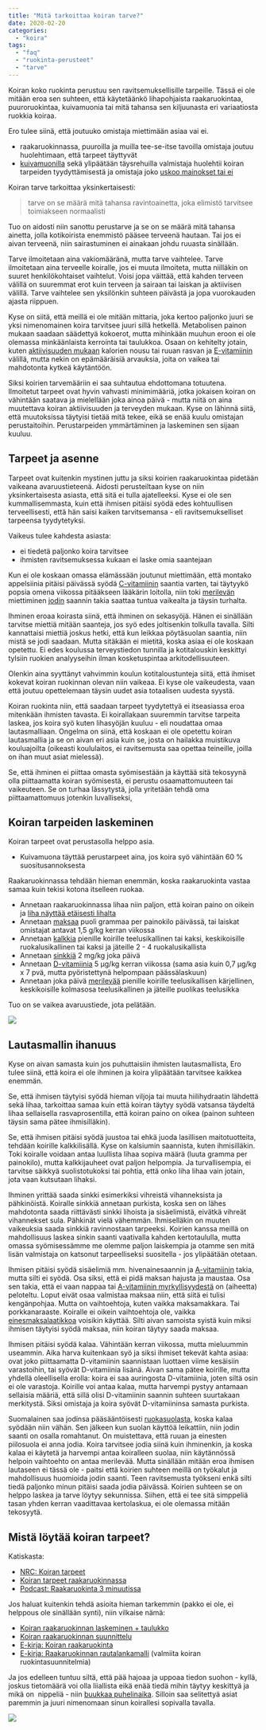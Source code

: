 ```yaml
---
title: "Mitä tarkoittaa koiran tarve?"
date: 2020-02-20
categories: 
  - "koira"
tags: 
  - "faq"
  - "ruokinta-perusteet"
  - "tarve"
---
```


Koiran koko ruokinta perustuu sen ravitsemuksellisille tarpeille. Tässä ei ole mitään eroa sen suhteen, että käytetäänkö lihapohjaista raakaruokintaa, puuroruokintaa, kuivamuonia tai mitä tahansa sen kiljuunasta eri variaatiosta ruokkia koiraa.

<!--more-->

Ero tulee siinä, että joutuuko omistaja miettimään asiaa vai ei.

- raakaruokinnassa, puuroilla ja muilla tee-se-itse tavoilla omistaja joutuu huolehtimaan, että tarpeet täyttyvät
- [kuivamuonilla](https://www.katiska.eu/tieto/koira-tieto-ruokinta/koira-kuivamuona-taysruoka/kuivamuona-faq-bullshit/) sekä ylipäätään täysrehuilla valmistaja huolehtii koiran tarpeiden tyydyttämisestä ja omistaja joko [uskoo mainokset tai ei](https://www.katiska.eu/ruokinta/raakaruokinta/vertailussa-taysravintolihat/)

Koiran tarve tarkoittaa yksinkertaisesti:

> tarve on se määrä mitä tahansa ravintoainetta, joka elimistö tarvitsee toimiakseen normaalisti

Tuo on aidosti niin sanottu perustarve ja se on se määrä mitä tahansa ainetta, jolla kotikoirista enemmistö pääsee terveenä hautaan. Tai jos ei aivan terveenä, niin sairastuminen ei ainakaan johdu ruuasta sinällään.

Tarve ilmoitetaan aina vakiomääränä, mutta tarve vaihtelee. Tarve ilmoitetaan aina terveelle koiralle, jos ei muuta ilmoiteta, mutta niilläkin on suuret henkilökohtaiset vaihtelut. Voisi jopa väittää, että kahden terveen välillä on suuremmat erot kuin terveen ja sairaan tai laiskan ja aktiivisen välillä. Tarve vaihtelee sen yksilönkin suhteen päivästä ja jopa vuorokauden ajasta riippuen. 

Kyse on siitä, että meillä ei ole mitään mittaria, joka kertoo paljonko juuri se yksi nimenomainen koira tarvitsee juuri sillä hetkellä. Metabolisen painon mukaan saadaan säädettyä kokoerot, mutta mihinkään muuhun eroon ei ole olemassa minkäänlaista kerrointa tai taulukkoa. Osaan on kehitelty jotain, kuten [aktiivisuuden mukaan](https://www.katiska.eu/ruokinta/yleista/energian-tarve/) kalorien nousu tai ruuan rasvan ja [E-vitamiinin](https://www.katiska.eu/tieto/koira-tieto-ravitsemus/koira-tarve-vitamiini/e-vitamiini-ja-koira/) välillä, mutta nekin on epämääräisiä arvauksia, joita on vaikea tai mahdotonta kytkeä käytäntöön.

Siksi koirien tarvemääriin ei saa suhtautua ehdottomana totuutena. Ilmoitetut tarpeet ovat hyvin vahvasti minimimääriä, jotka jokaisen koiran on vähintään saatava ja mielellään joka ainoa päivä - mutta niitä on aina muutettava koiran aktiivisuuden ja terveyden mukaan. Kyse on lähinnä siitä, että muutoksissa täytyisi tietää mitä tekee, eikä se enää kuulu omistajan perustaitoihin. Perustarpeiden ymmärtäminen ja laskeminen sen sijaan kuuluu.

## Tarpeet ja asenne

Tarpeet ovat kuitenkin mystinen juttu ja siksi koirien raakaruokintaa pidetään vaikeana avaruustieteenä. Aidosti perusteiltaan kyse on niin yksinkertaisesta asiasta, että sitä ei tulla ajatelleeksi. Kyse ei ole sen kummallisemmasta, kuin että ihmisen pitäisi syödä edes kohtuullisen terveellisesti, että hän saisi kaiken tarvitsemansa - eli ravitsemukselliset tarpeensa tyydytetyksi.

Vaikeus tulee kahdesta asiasta:

- ei tiedetä paljonko koira tarvitsee
- ihmisten ravitsemuksessa kukaan ei laske omia saantejaan

Kun ei ole koskaan omassa elämässään joutunut miettimään, että montako appelsiinia pitäisi päivässä syödä [C-vitamiinin](https://www.katiska.eu/tieto/koira-tieto-ravitsemus/koira-tarve-vitamiini/c-vitamiini-koiralle/) saantia varten, tai täytyykö popsia omena viikossa pitääkseen lääkärin loitolla, niin toki [merilevän](https://www.katiska.eu/tieto/koira-tieto-ruokinta/koira-raakaruokinta-raaka-aineet/merileva/) miettiminen [jodin](https://www.katiska.eu/ravitsemus/kivennaisaineet/jodi/) saannin takia saattaa tuntua vaikealta ja täysin turhalta.

Ihminen eroaa koirasta siinä, että ihminen on sekasyöjä. Hänen ei sinällään tarvitse miettiä mitään saanteja, jos syö edes joltisenkin tolkulla tavalla. Silti kannattaisi miettiä joskus hetki, että kun leikkaa pöytäsuolan saantia, niin mistä se jodi saadaan. Mutta sitäkään ei mietitä, koska asiaa ei ole koskaan opetettu. Ei edes koulussa terveystiedon tunnilla ja kotitalouskin keskittyi tylsiin ruokien analyyseihin ilman kosketuspintaa arkitodellisuuteen.

Olenkin aina syyttänyt vahvimmin koulun kotitaloustunteja siitä, että ihmiset kokevat koiran ruokinnan olevan niin vaikeaa. Ei kyse ole vaikeudesta, vaan että joutuu opettelemaan täysin uudet asia totaalisen uudesta syystä.

Koiran ruokinta niin, että saadaan tarpeet tyydytettyä ei itseasiassa eroa mitenkään ihmisten tavasta. Ei koirallakaan suuremmin tarvitse tarpeita laskea, jos koira syö kuten lihasyöjän kuuluu - eli noudattaa omaa lautasmalliaan. Ongelma on siinä, että koskaan ei ole opetettu koiran lautasmallia ja se on aivan eri asia kuin se, josta on hailakka muistikuva kouluajoilta (oikeasti koululaitos, ei ravitsemusta saa opettaa teineille, joilla on ihan muut asiat mielessä).

Se, että ihminen ei piittaa omasta syömisestään ja käyttää sitä tekosyynä olla piittaamatta koiran syömisestä, ei perustu osaamattomuuteen tai vaikeuteen. Se on turhaa lässytystä, jolla yritetään tehdä oma piittaamattomuus jotenkin luvalliseksi,

## Koiran tarpeiden laskeminen

Koiran tarpeet ovat perustasolla helppo asia.

- Kuivamuona täyttää perustarpeet aina, jos koira syö vähintään 60 % suositusannoksesta

Raakaruokinnassa tehdään hieman enemmän, koska raakaruokinta vastaa samaa kuin tekisi kotona itselleen ruokaa.

- Annetaan raakaruokinnassa lihaa niin paljon, että koiran paino on oikein ja [liha näyttää etäisesti lihalta](https://www.katiska.eu/tieto/koira-tieto-ruokinta/koira-ruokinta-liha/mika-on-hyvaa-lihaa/)
- Annetaan [maksaa](https://www.katiska.eu/tieto/koira-tieto-ruokinta/koira-raakaruokinta-raaka-aineet/maksa-koiran-ruokana/) puoli grammaa per painokilo päivässä, tai laiskat omistajat antavat 1,5 g/kg kerran viikossa
- Annetaan [kalkkia](https://www.katiska.eu/tieto/koira-tieto-ravitsemus/koira-tarve-mineraali/koira-ja-kalsium/) pienille koirille teelusikallinen tai kaksi, keskikoisille ruokalusikallinen tai kaksi ja jäteille 2 - 4 ruokalusikallista
- Annetaan [sinkkiä](https://www.katiska.eu/tieto/koira-tieto-ravitsemus/koira-tarve-mineraali/sinkki-valokeilassa/) 2 mg/kg joka päivä
- Annetaan [D-vitamiinia](https://www.katiska.eu/tieto/koira-tieto-ravitsemus/koira-tarve-vitamiini/d-vitamiini-koiralle/) 5 µg/kg kerran viikossa (sama asia kuin 0,7 µg/kg x 7 pvä, mutta pyöristettynä helpompaan päässälaskuun)
- Annetaan joka päivä [merilevää](https://www.katiska.eu/ravitsemus/kivennaisaineet/jodi/) pienille koirille teelusikallisen kärjellinen, keskikoisille kolmasosa teelusikallinen ja jäteille puolikas teelusikka

Tuo on se vaikea avaruustiede, jota pelätään.

![](images/lihaaleikkuulaudalla-1024x650.jpg)

## Lautasmallin ihanuus

Kyse on aivan samasta kuin jos puhuttaisiin ihmisten lautasmallista, Ero tulee siinä, että koira ei ole ihminen ja koira ylipäätään tarvitsee kaikkea enemmän.

Se, että ihmisen täytyisi syödä hieman viljoja tai muuta hiilihydraatin lähdettä sekä lihaa, tarkoittaa samaa kuin että koiran täytyy syödä vatsansa täydeltä lihaa sellaisella rasvaprosentilla, että koiran paino on oikea (painon suhteen täysin sama pätee ihmisilläkin).

Se, että ihmisen pitäisi syödä juustoa tai ehkä juoda lasillisen maitotuotteita, tehdään koirille kalkkilisällä. Kyse on kalsiumin saannista, kuten ihmisilläkin. Toki koiralle voidaan antaa luullista lihaa sopiva määrä (luuta gramma per painokilo), mutta kalkkijauheet ovat paljon helpompia. Ja turvallisempia, ei tarvitse säikkyä suolistotukoksi tai pohtia, että onko liha lihaa vain jotain, jota vaan kutsutaan lihaksi.

Ihminen yrittää saada sinkki esimerkiksi vihreistä vihanneksista ja pähkinöistä. Koiralle sinkkiä annetaan purkista, koska sen on lähes mahdotonta saada riittävästi sinkki lihoista ja sisäelimistä, eivätkä vihreät vihannekset sula. Pähkinät vielä vähemmän. Ihmiselläkin on muuten vaikeuksia saada sinkkiä ravinnostaan tarpeeksi. Koirien kanssa meillä on mahdollisuus laskea sinkin saanti vaativalla kahden kertotaululla, mutta omassa syömisessämme me olemme paljon laiskempia ja otamme sen mitä lisän valmistaja on katsonut tarpeelliseksi suositella - jos ylipäätään otetaan.

Ihmisen pitäisi syödä sisäelimiä mm. hivenainesaannin ja [A-vitamiinin](https://www.katiska.eu/tieto/koira-tieto-ravitsemus/koira-tarve-vitamiini/a-vitamiini-retinoli/) takia, mutta silti ei syödä. Osa siksi, että ei pidä maksan hajusta ja maustaa. Osa sen takia, että ei vaan nappaa tai [A-vitamiinin myrkyllisyydestä](https://www.katiska.eu/tieto/a-vitamiini/maksa-ja-a-vitamiinimyrkytys/) on (aiheetta) peloteltu. Loput eivät osaa valmistaa maksaa niin, että siitä ei tulisi kengänpohjaa. Mutta on vaihtoehtoja, kuten vaikka maksamakkara. Tai porkkanaraaste. Koiralle ei oikein vaihtoehtoja ole, vaikka [einesmaksalaatikkoa](https://www.katiska.eu/tieto/koira-raakaruokinta-raaka-aineet/maksalaatikko-eineksena/) voisikin käyttää. Silti aivan samoista syistä kuin miksi ihmisen täytyisi syödä maksaa, niin koiran täytyy saada maksaa.

Ihmisen pitäisi syödä kalaa. Vähintään kerran viikossa, mutta mieluummin useammin. Aika harva kuitenkaan syö ja siksi ihmiset tekevät kahta asiaa: ovat joko piittaamatta D-vitamiinin saannistaan luottaen viime kesäisiin varastoihin, tai syövät D-vitamiinia lisänä. Aivan sama pätee koirille, mutta yhdellä oleellisella erolla: koira ei saa auringosta D-vitamiinia, joten siltä osin ei ole varastoja. Koirille voi antaa kalaa, mutta harvempi pystyy antamaan sellaisia määriä, että sillä olisi D-vitamiinin saannin suhteen suurtakaan merkitystä. Siksi omistaja ja koira syövät D-vitamiininsa samasta purkista.

Suomalainen saa jodinsa pääsääntöisesti [ruokasuolasta](https://www.katiska.eu/tieto/koira-ruoka-lisaravinne/suola/), koska kalaa syödään niin vähän. Sen jälkeen kun suolan käyttöä leikattiin, niin jodin saanti on osalla romahtanut. On muistettava, että ruuan ja einesten piilosuola ei anna jodia. Koira tarvitsee jodia siinä kuin ihminenkin, ja koska kalaa ei käytetä ja harvempi antaa koiralleen suolaa, niin käytännössä helpoin vaihtoehto on antaa merilevää. Mutta sinällään mitään eroa ihmisen lautaseen ei tässä ole - paitsi että koirien suhteen meillä on työkalut ja mahdollisuus huomioida jodin saanti. Teen ravitsemusta työkseni enkä silti tiedä paljonko minun pitäisi saada jodia päivässä. Koirien suhteen se on helppo laskea ja tarve löytyy sekunnissa. Siihen, että ei tee sitä simppeliä tasan yhden kerran vaadittavaa kertolaskua, ei ole olemassa mitään tekosyytä.

## Mistä löytää koiran tarpeet?

Katiskasta:

- [NRC: Koiran tarpeet](https://www.katiska.eu/tieto/koira-tieto-ravitsemus/koira-tarve-yleinen/koiran-tarpeet-nrc/)
- [Koiran tarpeet raakaruokinnassa](https://www.katiska.eu/tieto/koira-tieto-ravitsemus/koira-tarve-yleinen/koiran-tarpeet-raakaruokinnassa/)
- [Podcast: Raakaruokinta 3 minuutissa](https://www.katiska.eu/ruokinta/raakaruokinta/63-kolmen-minuutin-raaka/)

Jos haluat kuitenkin tehdä asioita hieman tarkemmin (pakko ei ole, ei helppous ole sinällään synti), niin vilkaise nämä:

- [Koiran raakaruokinnan laskeminen + taulukko](https://www.katiska.eu/tieto/koira-tieto-ruokinta/koira-ruokinta-liha/koiran-raakaruokinnan-laskeminen-taulukko/)
- [Koiran raakaruokinnan suunnittelu](https://www.katiska.eu/ruokinta/raakaruokinta/koiran-raakaruokinnan-suunnittelu/)
- [E-kirja: Koiran raakaruokinta](https://store.katiska.info/tuote/koiran-ravitsemuksen-abc-koiran-raakaruokinta/)
- [E-kirja: Raakaruokinnan rautalankamalli](https://store.katiska.info/tuote/raakaruokinnan-rautalankamalli/) (valmiita koiran ruokintasuunnitelmia)

Ja jos edelleen tuntuu siltä, että pää hajoaa ja uppoaa tiedon suohon - kyllä, joskus tietomäärä voi olla liiallista eikä enää tiedä mihin täytyy keskittyä ja mikä on  nippeliä - niin [buukkaa puhelinaika](https://store.katiska.info/tuote/puhelinneuvonta/). Silloin saa selitettyä asiat paremmin ja juuri nimenomaan sinun koirallesi sopivalla tavalla.

[![](images/koiran-ruokintaneuvonta.jpg)](https://store.katiska.info/tuote/puhelinneuvonta/)
